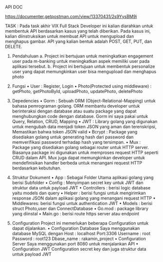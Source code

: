 API DOC

https://documenter.getpostman.com/view/13370431/2s9YysBM9i


TASK : 
Pada task akhir VIX Full Stack Developer ini kalian diarahkan untuk membentuk API berdasarkan kasus yang telah diberikan. Pada kasus ini, kalian diinstruksikan untuk membuat API untuk mengupload dan menghapus gambar. API yang kalian bentuk adalah POST, GET, PUT, dan DELETE.

1. Pendahuluan
			a.	Project ini bertujuan untuk meningkatkan engagement user pada m-banking untuk meningkatkan aspek memiliki user pada aplikasi tersebut.
			b.	Project ini bertujuan untuk membentuk personalize user yang dapat memungkinkan user bisa mengupload dan menghapus photo

2.	Fungsi
			•	User : Register, Login
			•	Photo(Protected using middleware) : getPhoto, getPhotoById, uploadPhoto, updatePhoto, deletePhoto 


3.	Depedencies
			•	Gorm : 
			Sebuah ORM (Object-Relational-Mapping) untuk bahasa pemrograman golang. ORM membantu developer untuk berinteraksi dengan database atau suatu package yang dapat menghubungkan code dengan database. Gorm ini 				saya pakai untuk Query, Relation, CRUD, Mapping
			•	JWT : 
			Library golang yang digunakan untuk  mengubah data menjadi token JSON yang aman dan terenskripsi, Memastikan bahwa token JSON valid
			•	Bcrypt : 
			Package yang disediakan golang untuk generating hash dari password dan memverifikasi password terhadap hash yang tersimpan.
			•	Mux :
			Package yang disediakan golang sebagai router untuk HTTP server. Biasanya package ini digunakan untuk memproses request HTTP seperti CRUD dalam API. Mux juga dapat memungkinkan developer untuk 										mendefinisikan handler berbeda untuk menangani request HTTP berdasarkan kebutuhan.





4.	Struktur Dokument 
			•	App : Sebagai Folder Utama aplikasi golang yang berisi Subfolder
			•	Config : Menyimpan secret key untuk JWT dan struktur data untuk payload JWT
			•	Controllers : berisi logic database yaitu models dan query
			•	Helper : berisi fungsi untuk mengirimkan response JSON dalam aplikasi golang yang menangani request HTTP
			•	Middlewares: berisi fungsi untuk authentication JWT 
			•	Models : berisi struct Photo,user dan ConnectDatabase
			•	Go.mod : package library yang diinstal 
			•	Main.go : berisi route https server atau endpoint 

5.	Configuration
		Project ini memerlukan beberapa Configuration untuk dapat dijalankan.
			•	Configuration Database 
					Saya menggunakan database MySQL dengan 
					Host : localhost
					Port:3306
					Username : root
					Password : root123
					Dbase_name : rakamin_project
			•	Configuration Server
					Saya menggunakan port 8080 untuk menjalankan API
			•	Configuration JWT
					Configuration secret key dan juga struktur data untuk payload JWT
